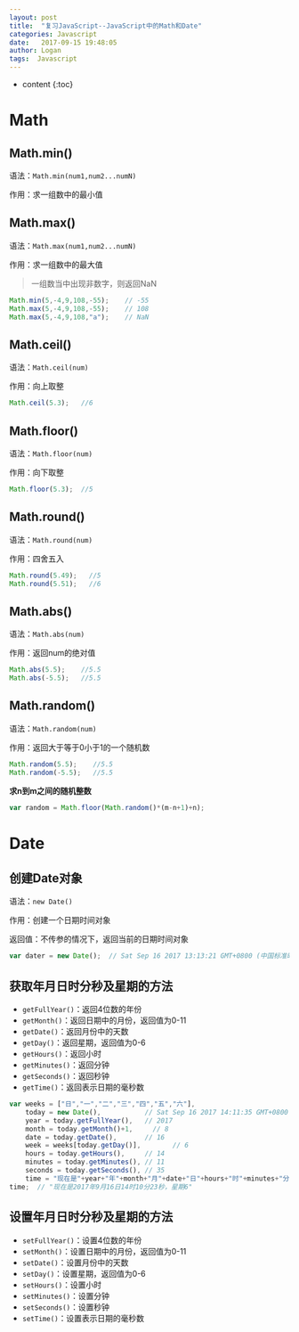 ```yaml
---
layout: post
title:  "复习JavaScript--JavaScript中的Math和Date"
categories: Javascript
date:   2017-09-15 19:48:05
author: Logan
tags:  Javascript
---
```


* content
{:toc}

# Math

## Math.min()

语法：`Math.min(num1,num2...numN)`

作用：求一组数中的最小值

## Math.max()

语法：`Math.max(num1,num2...numN)`

作用：求一组数中的最大值

> 一组数当中出现非数字，则返回NaN

```js
Math.min(5,-4,9,108,-55);    // -55
Math.max(5,-4,9,108,-55);    // 108
Math.max(5,-4,9,108,"a");    // NaN
```

## Math.ceil()

语法：`Math.ceil(num)`

作用：向上取整

```js
Math.ceil(5.3);   //6
```

## Math.floor()

语法：`Math.floor(num)`

作用：向下取整

```js
Math.floor(5.3);  //5
```

## Math.round()

语法：`Math.round(num)`

作用：四舍五入

```js
Math.round(5.49);   //5
Math.round(5.51);   //6
```

## Math.abs()

语法：`Math.abs(num)`

作用：返回num的绝对值

```js
Math.abs(5.5);    //5.5
Math.abs(-5.5);   //5.5
```

## Math.random()

语法：`Math.random(num)`

作用：返回大于等于0小于1的一个随机数

```js
Math.random(5.5);    //5.5
Math.random(-5.5);   //5.5
```

**求n到m之间的随机整数**

```js
var random = Math.floor(Math.random()*(m-n+1)+n);
```

# Date

## 创建Date对象

语法：`new Date()`

作用：创建一个日期时间对象

返回值：不传参的情况下，返回当前的日期时间对象

```js
var dater = new Date();  // Sat Sep 16 2017 13:13:21 GMT+0800 (中国标准时间)
```

## 获取年月日时分秒及星期的方法

- `getFullYear()`：返回4位数的年份
- `getMonth()`：返回日期中的月份，返回值为0-11
- `getDate()`：返回月份中的天数
- `getDay()`：返回星期，返回值为0-6
- `getHours()`：返回小时
- `getMinutes()`：返回分钟
- `getSeconds()`：返回秒钟
- `getTime()`：返回表示日期的毫秒数

```js
var weeks = ["日","一","二","三","四","五","六"],
    today = new Date(),           // Sat Sep 16 2017 14:11:35 GMT+0800 (中国标准时间)  
    year = today.getFullYear(),   // 2017
    month = today.getMonth()+1,     // 8
    date = today.getDate(),       // 16
    week = weeks[today.getDay()],        // 6
    hours = today.getHours(),     // 14
    minutes = today.getMinutes(), // 11
    seconds = today.getSeconds(), // 35
    time = "现在是"+year+"年"+month+"月"+date+"日"+hours+"时"+minutes+"分"+seconds+"秒，星期"+week;
time;  // "现在是2017年9月16日14时10分23秒，星期6"
```

## 设置年月日时分秒及星期的方法

- `setFullYear()`：设置4位数的年份
- `setMonth()`：设置日期中的月份，返回值为0-11
- `setDate()`：设置月份中的天数
- `setDay()`：设置星期，返回值为0-6
- `setHours()`：设置小时
- `setMinutes()`：设置分钟
- `setSeconds()`：设置秒钟
- `setTime()`：设置表示日期的毫秒数